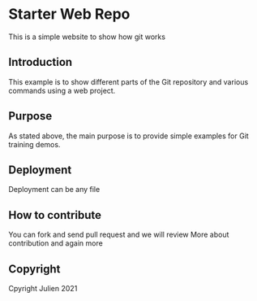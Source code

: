# Starter Web Repo

This is a simple website to show how git works

## Introduction

This example is to show different parts of the Git repository and various commands using a web project.

## Purpose

As stated above, the main purpose is to provide simple examples for Git training demos.

## Deployment

Deployment can be any file

## How to contribute

You can fork and send pull request and we will review
More about contribution and again more

## Copyright

Cpyright Julien 2021